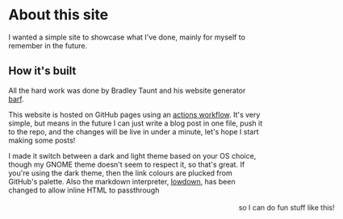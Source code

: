 # About this site

I wanted a simple site to showcase what I've done, mainly for myself to remember in the future.

## How it's built

All the hard work was done by Bradley Taunt and his website generator [barf](https://barf.btxx.org).

This website is hosted on GitHub pages using an [actions workflow](https://github.com/vlad-sharpie/website/blob/main/.github/workflows/ci.yml). It's very simple, but means in the future I can just write a blog post in one file, push it to the repo, and the changes will be live in under a minute, let's hope I start making some posts!

I made it switch between a dark and light theme based on your OS choice, though my GNOME theme doesn't seem to respect it, so that's great. If you're using the dark theme, then the link colours are plucked from GitHub's palette. Also the markdown interpreter, [lowdown](https://github.com/kristapsdz/lowdown), has been changed to allow inline HTML to passthrough

<marquee
  direction="down"
  width="650"
  height="200"
  behavior="alternate"
  style="border:0">
  <marquee behavior="alternate">so I can do fun stuff like this!</marquee>
</marquee>